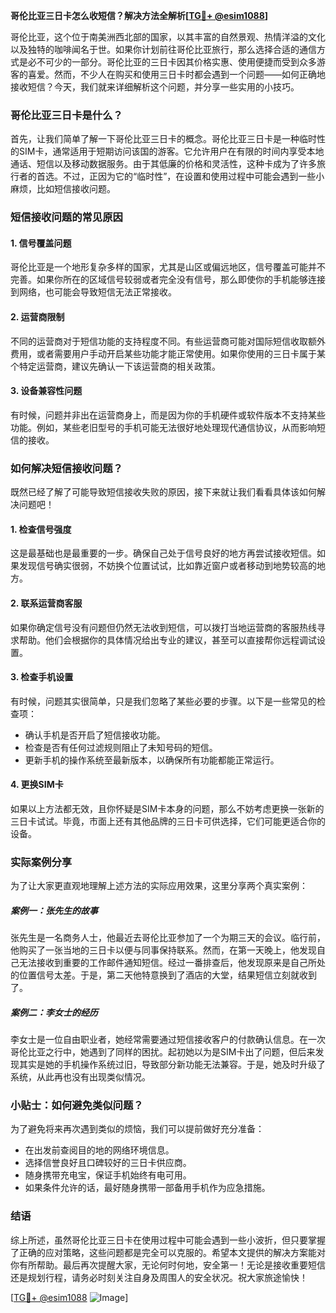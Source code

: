 **哥伦比亚三日卡怎么收短信？解决方法全解析[[TG💪+ @esim1088](https://t.me/s/esim1088)]**

哥伦比亚，这个位于南美洲西北部的国家，以其丰富的自然景观、热情洋溢的文化以及独特的咖啡闻名于世。如果你计划前往哥伦比亚旅行，那么选择合适的通信方式是必不可少的一部分。哥伦比亚的三日卡因其价格实惠、使用便捷而受到众多游客的喜爱。然而，不少人在购买和使用三日卡时都会遇到一个问题——如何正确地接收短信？今天，我们就来详细解析这个问题，并分享一些实用的小技巧。

### 哥伦比亚三日卡是什么？

首先，让我们简单了解一下哥伦比亚三日卡的概念。哥伦比亚三日卡是一种临时性的SIM卡，通常适用于短期访问该国的游客。它允许用户在有限的时间内享受本地通话、短信以及移动数据服务。由于其低廉的价格和灵活性，这种卡成为了许多旅行者的首选。不过，正因为它的“临时性”，在设置和使用过程中可能会遇到一些小麻烦，比如短信接收问题。

### 短信接收问题的常见原因

#### 1. **信号覆盖问题**
哥伦比亚是一个地形复杂多样的国家，尤其是山区或偏远地区，信号覆盖可能并不完善。如果你所在的区域信号较弱或者完全没有信号，那么即使你的手机能够连接到网络，也可能会导致短信无法正常接收。

#### 2. **运营商限制**
不同的运营商对于短信功能的支持程度不同。有些运营商可能对国际短信收取额外费用，或者需要用户手动开启某些功能才能正常使用。如果你使用的三日卡属于某个特定运营商，建议先确认一下该运营商的相关政策。

#### 3. **设备兼容性问题**
有时候，问题并非出在运营商身上，而是因为你的手机硬件或软件版本不支持某些功能。例如，某些老旧型号的手机可能无法很好地处理现代通信协议，从而影响短信的接收。

### 如何解决短信接收问题？

既然已经了解了可能导致短信接收失败的原因，接下来就让我们看看具体该如何解决问题吧！

#### 1. **检查信号强度**
这是最基础也是最重要的一步。确保自己处于信号良好的地方再尝试接收短信。如果发现信号确实很弱，不妨换个位置试试，比如靠近窗户或者移动到地势较高的地方。

#### 2. **联系运营商客服**
如果你确定信号没有问题但仍然无法收到短信，可以拨打当地运营商的客服热线寻求帮助。他们会根据你的具体情况给出专业的建议，甚至可以直接帮你远程调试设置。

#### 3. **检查手机设置**
有时候，问题其实很简单，只是我们忽略了某些必要的步骤。以下是一些常见的检查项：
- 确认手机是否开启了短信接收功能。
- 检查是否有任何过滤规则阻止了未知号码的短信。
- 更新手机的操作系统至最新版本，以确保所有功能都能正常运行。

#### 4. **更换SIM卡**
如果以上方法都无效，且你怀疑是SIM卡本身的问题，那么不妨考虑更换一张新的三日卡试试。毕竟，市面上还有其他品牌的三日卡可供选择，它们可能更适合你的设备。

### 实际案例分享

为了让大家更直观地理解上述方法的实际应用效果，这里分享两个真实案例：

##### 案例一：张先生的故事
张先生是一名商务人士，他最近去哥伦比亚参加了一个为期三天的会议。临行前，他购买了一张当地的三日卡以便与同事保持联系。然而，在第一天晚上，他发现自己无法接收到重要的工作邮件通知短信。经过一番排查后，他发现原来是自己所处的位置信号太差。于是，第二天他特意换到了酒店的大堂，结果短信立刻就收到了。

##### 案例二：李女士的经历
李女士是一位自由职业者，她经常需要通过短信接收客户的付款确认信息。在一次哥伦比亚之行中，她遇到了同样的困扰。起初她以为是SIM卡出了问题，但后来发现其实是她的手机操作系统过旧，导致部分新功能无法兼容。于是，她及时升级了系统，从此再也没有出现类似情况。

### 小贴士：如何避免类似问题？

为了避免将来再次遇到类似的烦恼，我们可以提前做好充分准备：
- 在出发前查阅目的地的网络环境信息。
- 选择信誉良好且口碑较好的三日卡供应商。
- 随身携带充电宝，保证手机始终有电可用。
- 如果条件允许的话，最好随身携带一部备用手机作为应急措施。

### 结语

综上所述，虽然哥伦比亚三日卡在使用过程中可能会遇到一些小波折，但只要掌握了正确的应对策略，这些问题都是完全可以克服的。希望本文提供的解决方案能对你有所帮助。最后再次提醒大家，无论何时何地，安全第一！无论是接收重要短信还是规划行程，请务必时刻关注自身及周围人的安全状况。祝大家旅途愉快！

[[TG💪+ @esim1088](https://t.me/s/esim1088) ![Image](https://i.postimg.cc/4NQfJmqS/Snipaste-2025-05-13-00-14-12.png)]